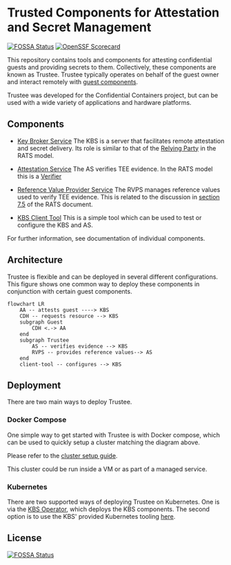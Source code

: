 # Trusted Components for Attestation and Secret Management

[![FOSSA Status](https://app.fossa.com/api/projects/git%2Bgithub.com%2Fconfidential-containers%2Fkbs.svg?type=shield)](https://app.fossa.com/projects/git%2Bgithub.com%2Fconfidential-containers%2Fkbs?ref=badge_shield)
[![OpenSSF Scorecard](https://api.scorecard.dev/projects/github.com/confidential-containers/trustee/badge)](https://scorecard.dev/viewer/?uri=github.com/confidential-containers/trustee)

This repository contains tools and components for attesting confidential guests and providing secrets to them.
Collectively, these components are known as Trustee.
Trustee typically operates on behalf of the guest owner and interact remotely with
[guest components](https://github.com/confidential-containers/guest-components).

Trustee was developed for the Confidential Containers project, but can be used with a wide variety
of applications and hardware platforms.

## Components

- [Key Broker Service](kbs)
The KBS is a server that facilitates remote attestation and secret delivery.
Its role is similar to that of the [Relying Party](https://www.ietf.org/archive/id/draft-ietf-rats-architecture-22.html#name-relying-party)
in the RATS model.

- [Attestation Service](attestation-service)
The AS verifies TEE evidence.
In the RATS model this is a [Verifier](https://www.ietf.org/archive/id/draft-ietf-rats-architecture-22.html#name-verifier)

- [Reference Value Provider Service](rvps)
The RVPS manages reference values used to verify TEE evidence.
This is related to the discussion in [section 7.5](https://www.ietf.org/archive/id/draft-ietf-rats-architecture-22.html#name-endorser-reference-value-pr)
of the RATS document.

- [KBS Client Tool](tools/kbs-client/)
This is a simple tool which can be used to test or configure the KBS and AS.

For further information, see documentation of individual components.

## Architecture

Trustee is flexible and can be deployed in several different configurations.
This figure shows one common way to deploy these components in conjunction with certain guest components.

```mermaid
flowchart LR
    AA -- attests guest ----> KBS
    CDH -- requests resource --> KBS
    subgraph Guest
        CDH <.-> AA
    end
    subgraph Trustee
        AS -- verifies evidence --> KBS
        RVPS -- provides reference values--> AS
    end
    client-tool -- configures --> KBS
```
## Deployment

There are two main ways to deploy Trustee.

### Docker Compose

One simple way to get started with Trustee is with Docker compose, which can be used
to quickly setup a cluster matching the diagram above.

Please refer to the [cluster setup guide](kbs/docs/cluster.md).

This cluster could be run inside a VM or as part of a managed service.

### Kubernetes

There are two supported ways of deploying Trustee on Kubernetes.
One is via the [KBS Operator](https://github.com/confidential-containers/kbs-operator),
which deploys the KBS components. The second option is to use the KBS'
provided Kubernetes tooling [here](kbs/config/kubernetes).

## License
[![FOSSA Status](https://app.fossa.com/api/projects/git%2Bgithub.com%2Fconfidential-containers%2Fkbs.svg?type=large)](https://app.fossa.com/projects/git%2Bgithub.com%2Fconfidential-containers%2Fkbs?ref=badge_large)
